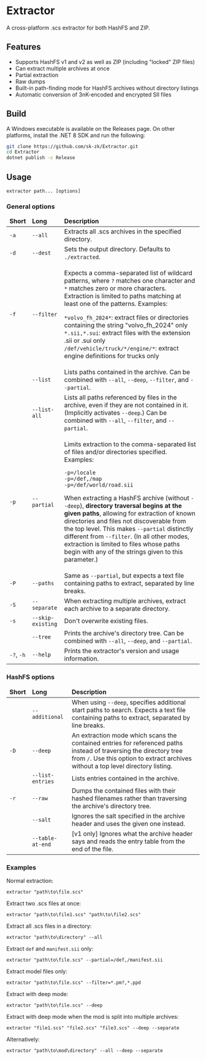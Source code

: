 # Extractor
A cross-platform .scs extractor for both HashFS and ZIP.


## Features
* Supports HashFS v1 and v2 as well as ZIP (including "locked" ZIP files)
* Can extract multiple archives at once
* Partial extraction
* Raw dumps
* Built-in path-finding mode for HashFS archives without directory listings
* Automatic conversion of 3nK-encoded and encrypted SII files


## Build
A Windows executable is available on the Releases page. On other platforms, install the
.NET 8 SDK and run the following:

```sh
git clone https://github.com/sk-zk/Extractor.git
cd Extractor
dotnet publish -c Release
```


## Usage
```
extractor path... [options]
```

### General options
<table>
<thead>
  <tr>
    <td><b>Short</b></td>
    <td><b>Long</b></td>
    <td><b>Description</b></td>
  </tr>
</thead>
<tr>
  <td><code>-a</code></td>
  <td><code>--all</code></td>
  <td>Extracts all .scs archives in the specified directory.</td>
</tr>
<tr>
  <td><code>-d</code></td>
  <td><code>--dest</code></td>
  <td>Sets the output directory. Defaults to <code>./extracted</code>.</td>
</tr>
<tr>
  <td><code>-f</code></td>
  <td><code>--filter</code></td>
  <td><p>Expects a comma-separated list of wildcard patterns, where <code>?</code> matches one character and <code>*</code> matches zero or more characters.
  Extraction is limited to paths matching at least one of the patterns. Examples:</p>
  <p><code>*volvo_fh_2024*</code>: extract files or directories containing the string "volvo_fh_2024" only<br>
  <code>*.sii,*.sui</code>: extract files with the extension .sii or .sui only<br>
  <code>/def/vehicle/truck/*/engine/*</code>: extract engine definitions for trucks only</p>
  </td>
</tr>
<tr>
  <td></td>
  <td><code>--list</code></td>
  <td>Lists paths contained in the archive. Can be combined with <code>--all</code>, <code>--deep</code>, <code>--filter</code>, and <code>--partial</code>.</td>
</tr>
<tr>
  <td></td>
  <td><code>--list-all</code></td>
  <td>Lists all paths referenced by files in the archive, even if they are not contained in it.
  (Implicitly activates <code>--deep</code>.) Can be combined with <code>--all</code>, <code>--filter</code>, and <code>--partial</code>.</td>
</tr>
<tr>
  <td><code>-p</code></td>
  <td><code>--partial</code></td>
  <td><p>Limits extraction to the comma-separated list of files and/or directories specified. Examples:</p>
  <p><code>-p=/locale</code><br>
  <code>-p=/def,/map</code><br>
  <code>-p=/def/world/road.sii</code></p>
  <p>When extracting a HashFS archive (without <code>--deep</code>), <b>directory traversal begins at the given paths</b>, allowing for
  extraction of known directories and files not discoverable from the top level. This makes <code>--partial</code> distinctly different
  from <code>--filter</code>. (In all other modes, extraction is limited to files whose paths begin with any of the strings given to 
  this parameter.)</p>
  </td>
</tr>
<tr>
  <td><code>-P</code></td>
  <td><code>--paths</code></td>
  <td>Same as <code>--partial</code>, but expects a text file containing paths to extract, separated by
  line breaks.</td>
</tr>
<tr>
  <td><code>-S</code></td>
  <td><code>--separate</code></td>
  <td>When extracting multiple archives, extract each archive to a separate directory.</td>
</tr>
<tr>
  <td><code>-s</code></td>
  <td><code>--skip-existing</code></td>
  <td>Don't overwrite existing files.</td>
</tr>
<tr>
  <td></td>
  <td><code>--tree</code></td>
  <td>Prints the archive's directory tree. Can be combined with <code>--all</code>, <code>--deep</code>, and <code>--partial</code>.</td>
</tr>
<tr>
  <td><code>-?</code>, <code>-h</code></td>
  <td><code>--help</code></td>
  <td>Prints the extractor's version and usage information.</td>
</tr>
</table>


### HashFS options
<table>
<thead>
  <tr>
    <td><b>Short</b></td>
    <td><b>Long</b></td>
    <td><b>Description</b></td>
  </tr>
</thead>
<tr>
  <td></td>
  <td><code>--additional</code></td>
  <td>When using <code>--deep</code>, specifies additional start paths to search.
  Expects a text file containing paths to extract, separated by line breaks.</td>
</tr>
<tr>
  <td><code>-D</code></td>
  <td><code>--deep</code></td>
  <td>An extraction mode which scans the contained entries for referenced paths instead of traversing
  the directory tree from <code>/</code>. Use this option to extract archives without a top level directory listing.</td>
</tr>
<tr>
  <td></td>
  <td><code>--list-entries</code></td>
  <td>Lists entries contained in the archive.</td>
</tr>
<tr>
  <td><code>-r</code></td>
  <td><code>--raw</code></td>
  <td>Dumps the contained files with their hashed filenames rather than traversing
  the archive's directory tree.</td>
</tr>
<tr>
  <td></td>
  <td><code>--salt</code></td>
  <td>Ignores the salt specified in the archive header and uses the given one instead.</td>
</tr>
<tr>
  <td></td>
  <td><code>--table-at-end</code></td>
  <td>[v1 only] Ignores what the archive header says and reads the entry table from
  the end of the file.</td>
</tr>
</table>


### Examples
Normal extraction:
```
extractor "path\to\file.scs"
```

Extract two .scs files at once:
```
extractor "path\to\file1.scs" "path\to\file2.scs"
```

Extract all .scs files in a directory:
```
extractor "path\to\directory" --all
```

Extract `def` and `manifest.sii` only:
```
extractor "path\to\file.scs" --partial=/def,/manifest.sii
```

Extract model files only:
```
extractor "path\to\file.scs" --filter=*.pm?,*.ppd
```

Extract with deep mode:
```
extractor "path\to\file.scs" --deep
```

Extract with deep mode when the mod is split into multiple archives:
```
extractor "file1.scs" "file2.scs" "file3.scs" --deep --separate
```

Alternatively:
```
extractor "path\to\mod\directory" --all --deep --separate
```
